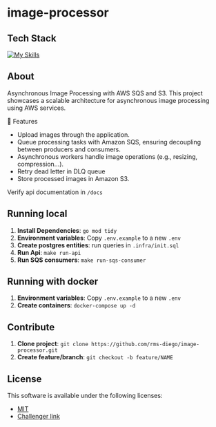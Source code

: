 # image-processor

## Tech Stack

[![My Skills](https://skillicons.dev/icons?i=go,postgres,docker,aws)](https://skillicons.dev)

## About

Asynchronous Image Processing with AWS SQS and S3. This project showcases a scalable architecture for asynchronous image processing using AWS services.

🚀 Features

- Upload images through the application.
- Queue processing tasks with Amazon SQS, ensuring decoupling between producers and consumers.
- Asynchronous workers handle image operations (e.g., resizing, compression...).
- Retry dead letter in DLQ queue
- Store processed images in Amazon S3.

Verify api documentation in `/docs`

## Running local

1. **Install Dependencies**: `go mod tidy`
2. **Environment variables**: Copy `.env.example` to a new `.env`
3. **Create postgres entities**: run queries in `.infra/init.sql`
4. **Run Api**: `make run-api`
5. **Run SQS consumers**: `make run-sqs-consumer`

## Running with docker

1. **Environment variables**: Copy `.env.example` to a new `.env`
2. **Create containers**: `docker-compose up -d`

## Contribute

1. **Clone project**: `git clone https://github.com/rms-diego/image-processor.git`
2. **Create feature/branch**: `git checkout -b feature/NAME`

## License

This software is available under the following licenses:

- [MIT](https://rem.mit-license.org)
- [Challenger link](https://roadmap.sh/projects/image-processing-service)

<!-- # image-processor

build image

```shell
docker build --build-arg APP=api -t image-processor-golang .
```

run container

```shell
docker run --env-file .env -p 8080:8080 image-processor-golang
``` -->
